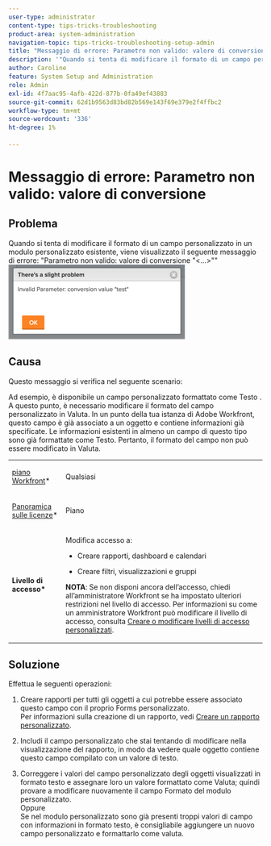 ```yaml
---
user-type: administrator
content-type: tips-tricks-troubleshooting
product-area: system-administration
navigation-topic: tips-tricks-troubleshooting-setup-admin
title: "Messaggio di errore: Parametro non valido: valore di conversione"
description: '"Quando si tenta di modificare il formato di un campo personalizzato in un modulo personalizzato esistente, viene visualizzato il seguente messaggio di errore: ''Parametro non valido: valore di conversione `&lt;..&gt;`""'
author: Caroline
feature: System Setup and Administration
role: Admin
exl-id: 4f7aac95-4afb-422d-877b-0fa49ef43883
source-git-commit: 62d1b9563d83bd82b569e143f69e379e2f4ffbc2
workflow-type: tm+mt
source-wordcount: '336'
ht-degree: 1%

---
```


# Messaggio di errore: Parametro non valido: valore di conversione

## Problema

Quando si tenta di modificare il formato di un campo personalizzato in un modulo personalizzato esistente, viene visualizzato il seguente messaggio di errore: &quot;Parametro non valido: valore di conversione &quot;&lt;...>&quot;&quot;\
![custom_field_format_valid_parameter_error.png](assets/custom-field-format-invalid-parameter-error-350x148.png)

## Causa

Questo messaggio si verifica nel seguente scenario:

Ad esempio, è disponibile un campo personalizzato formattato come Testo .  A questo punto, è necessario modificare il formato del campo personalizzato in Valuta. In un punto della tua istanza di Adobe Workfront, questo campo è già associato a un oggetto e contiene informazioni già specificate. Le informazioni esistenti in almeno un campo di questo tipo sono già formattate come Testo. Pertanto, il formato del campo non può essere modificato in Valuta.

<table style="table-layout:auto"> 
 <col> 
 <col> 
 <tbody> 
  <tr> 
   <td role="rowheader"> <p><a href="https://www.workfront.com/plans" target="_blank">piano Workfront</a>*</p> </td> 
   <td>Qualsiasi</td> 
  </tr> 
  <tr> 
   <td role="rowheader"> <p><a href="../../administration-and-setup/add-users/access-levels-and-object-permissions/wf-licenses.md" class="MCXref xref">Panoramica sulle licenze</a>*</p> </td> 
   <td>Piano</td> 
  </tr> 
  <tr data-mc-conditions=""> 
   <td role="rowheader"><strong>Livello di accesso*</strong> </td> 
   <td> <p>Modifica accesso a:</p> 
    <ul> 
     <li> <p>Creare rapporti, dashboard e calendari</p> </li> 
     <li> <p>Creare filtri, visualizzazioni e gruppi</p> </li> 
    </ul> <p><b>NOTA</b>: Se non disponi ancora dell’accesso, chiedi all’amministratore Workfront se ha impostato ulteriori restrizioni nel livello di accesso. Per informazioni su come un amministratore Workfront può modificare il livello di accesso, consulta <a href="../../administration-and-setup/add-users/configure-and-grant-access/create-modify-access-levels.md" class="MCXref xref">Creare o modificare livelli di accesso personalizzati</a>.</p> </td> 
  </tr> 
 </tbody> 
</table>

## Soluzione

Effettua le seguenti operazioni:

1. Creare rapporti per tutti gli oggetti a cui potrebbe essere associato questo campo con il proprio Forms personalizzato.\
   Per informazioni sulla creazione di un rapporto, vedi [Creare un rapporto personalizzato](../../reports-and-dashboards/reports/creating-and-managing-reports/create-custom-report.md).

1. Includi il campo personalizzato che stai tentando di modificare nella visualizzazione del rapporto, in modo da vedere quale oggetto contiene questo campo compilato con un valore di testo.
1. Correggere i valori del campo personalizzato degli oggetti visualizzati in formato testo e assegnare loro un valore formattato come Valuta; quindi provare a modificare nuovamente il campo Formato del modulo personalizzato.\
   Oppure\
   Se nel modulo personalizzato sono già presenti troppi valori di campo con informazioni in formato testo, è consigliabile aggiungere un nuovo campo personalizzato e formattarlo come valuta.
